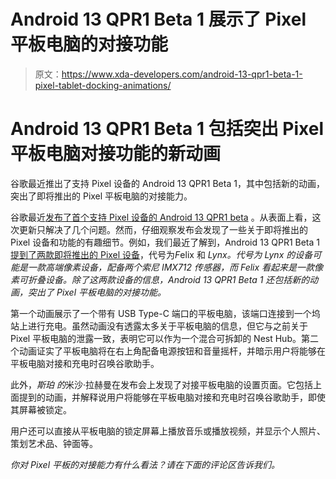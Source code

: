 # Android 13 QPR1 Beta 1 展示了 Pixel 平板电脑的对接功能

> 原文：<https://www.xda-developers.com/android-13-qpr1-beta-1-pixel-tablet-docking-animations/>

# Android 13 QPR1 Beta 1 包括突出 Pixel 平板电脑对接功能的新动画

谷歌最近推出了支持 Pixel 设备的 Android 13 QPR1 Beta 1，其中包括新的动画，突出了即将推出的 Pixel 平板电脑的对接能力。

谷歌最近[发布了首个支持 Pixel 设备的 Android 13 QPR1 beta](https://www.xda-developers.com/google-has-released-android-13-qpr1-beta-1/) 。从表面上看，这次更新只解决了几个问题。然而，仔细观察发布会发现了一些关于即将推出的 Pixel 设备和功能的有趣细节。例如，我们最近了解到，Android 13 QPR1 Beta 1 [提到了两款即将推出的 Pixel 设备](https://www.xda-developers.com/felix-lynx-unannounced-devices-android-13-qpr1-beta-1/)，代号为*F*elix 和 *Lynx。代号为 *Lynx* 的设备可能是一款高端像素设备，配备两个索尼 IMX712 传感器，而 *Felix* 看起来是一款像素可折叠设备。除了这两款设备的信息，Android 13 QPR1 Beta 1 还包括新的动画，突出了 Pixel 平板电脑的对接功能。*

第一个动画展示了一个带有 USB Type-C 端口的平板电脑，该端口连接到一个坞站上进行充电。虽然动画没有透露太多关于平板电脑的信息，但它与之前关于 Pixel 平板电脑的泄露一致，表明它可以作为一个混合可拆卸的 Nest Hub。第二个动画证实了平板电脑将在右上角配备电源按钮和音量摇杆，并暗示用户将能够在平板电脑对接和充电时召唤谷歌助手。

此外，*斯珀* *的*米沙·拉赫曼在发布会上发现了对接平板电脑的设置页面。它包括上面提到的动画，并解释说用户将能够在平板电脑对接和充电时召唤谷歌助手，即使其屏幕被锁定。

用户还可以直接从平板电脑的锁定屏幕上播放音乐或播放视频，并显示个人照片、策划艺术品、钟面等。

*你对 Pixel 平板的对接能力有什么看法？请在下面的评论区告诉我们。*